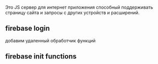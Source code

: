 Это JS сервер для интернет приложения способный поддерживать страницу сайта и
запросы с других устройств и расширений.

## firebase login

добавим удаленный обработчик функций

## firebase init functions
